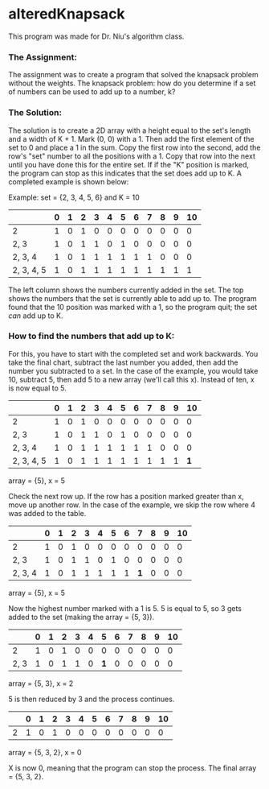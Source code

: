 # alteredKnapsack
This program was made for Dr. Niu's algorithm class.

<h3>The Assignment:</h3>
The assignment was to create a program that solved the knapsack problem without the weights. The knapsack problem: how do you determine if a set of numbers can be used to add up to a number, k?
  
<h3>The Solution:</h3>
The solution is to create a 2D array with a height equal to the set's length and a width of K + 1. Mark (0, 0) with a 1. Then add the first element of the set to 0 and place a 1 in the sum. Copy the first row into the second, add the row's "set" number to all the positions with a 1. Copy that row into the next until you have done this for the entire set. If if the "K" position is marked, the program can stop as this indicates that the set does add up to K. A completed example is shown below:
  

Example: set = {2, 3, 4, 5, 6} and K = 10
  
| |0|1|2|3|4|5|6|7|8|9|10|
|-|-|-|-|-|-|-|-|-|-|-|-|
|2|1|0|1|0|0|0|0|0|0|0|0|
|2, 3|1|0|1|1|0|1|0|0|0|0|0|
|2, 3, 4|1|0|1|1|1|1|1|1|0|0|0|
|2, 3, 4, 5|1|0|1|1|1|1|1|1|1|1|1|

The left column shows the numbers currently added in the set. The top shows the numbers that the set is currently able to add up to. The program found that the 10 position was marked with a 1, so the program quit; the set *can* add up to K.

<h3>How to find the numbers that add up to K:</h3>
For this, you have to start with the completed set and work backwards. You take the final chart, subtract the last number you added, then add the number you subtracted to a set. In the case of the example, you would take 10, subtract 5, then add 5 to a new array (we'll call this x). Instead of ten, x is now equal to 5. 

| |0|1|2|3|4|5|6|7|8|9|10|
|-|-|-|-|-|-|-|-|-|-|-|-|
|2|1|0|1|0|0|0|0|0|0|0|0|
|2, 3|1|0|1|1|0|1|0|0|0|0|0|
|2, 3, 4|1|0|1|1|1|1|1|1|0|0|0|
|2, 3, 4, 5|1|0|1|1|1|1|1|1|1|1|**1**|
array = {5}, x = 5

Check the next row up. If the row has a position marked greater than x, move up another row. In the case of the example, we skip the row where 4 was added to the table. 

| |0|1|2|3|4|5|6|7|8|9|10|
|-|-|-|-|-|-|-|-|-|-|-|-|
|2|1|0|1|0|0|0|0|0|0|0|0|
|2, 3|1|0|1|1|0|1|0|0|0|0|0|
|2, 3, 4|1|0|1|1|1|1|1|**1**|0|0|0|
array = {5}, x = 5

Now the highest number marked with a 1 is 5. 5 is equal to 5, so 3 gets added to the set (making the array = {5, 3}). 

| |0|1|2|3|4|5|6|7|8|9|10|
|-|-|-|-|-|-|-|-|-|-|-|-|
|2|1|0|1|0|0|0|0|0|0|0|0|
|2, 3|1|0|1|1|0|**1**|0|0|0|0|0|
array = {5, 3}, x = 2

5 is then reduced by 3 and the process continues. 

| |0|1|2|3|4|5|6|7|8|9|10|
|-|-|-|-|-|-|-|-|-|-|-|-|
|2|1|0|1|0|0|0|0|0|0|0|0|
array = {5, 3, 2}, x = 0

X is now 0, meaning that the program can stop the process. The final array = {5, 3, 2}.
